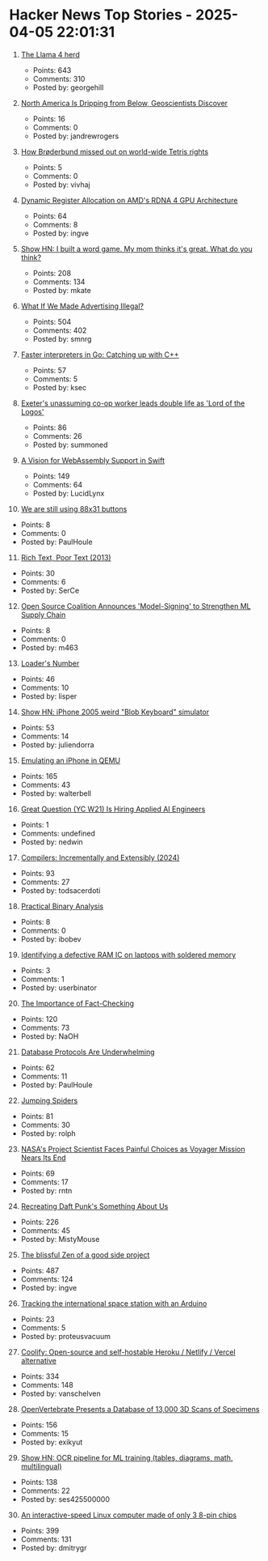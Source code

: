 # Hacker News Top Stories - 2025-04-05 22:01:31

1. [The Llama 4 herd](https://ai.meta.com/blog/llama-4-multimodal-intelligence/)
   - Points: 643
   - Comments: 310
   - Posted by: georgehill

2. [North America Is Dripping from Below, Geoscientists Discover](https://www.jsg.utexas.edu/news/2025/04/north-america-is-dripping-from-below-geoscientists-discover/)
   - Points: 16
   - Comments: 0
   - Posted by: jandrewrogers

3. [How Brøderbund missed out on world-wide Tetris rights](https://spillhistorie.no/2024/06/19/a-chat-with-gary-carlston-of-broderbund/)
   - Points: 5
   - Comments: 0
   - Posted by: vivhaj

4. [Dynamic Register Allocation on AMD's RDNA 4 GPU Architecture](https://chipsandcheese.com/p/dynamic-register-allocation-on-amds)
   - Points: 64
   - Comments: 8
   - Posted by: ingve

5. [Show HN: I built a word game. My mom thinks it's great. What do you think?](https://www.whatsit.today/)
   - Points: 208
   - Comments: 134
   - Posted by: mkate

6. [What If We Made Advertising Illegal?](https://simone.org/advertising/)
   - Points: 504
   - Comments: 402
   - Posted by: smnrg

7. [Faster interpreters in Go: Catching up with C++](https://planetscale.com/blog/faster-interpreters-in-go-catching-up-with-cpp)
   - Points: 57
   - Comments: 5
   - Posted by: ksec

8. [Exeter's unassuming co-op worker leads double life as 'Lord of the Logos'](https://www.devonlive.com/whats-on/whats-on-news/exeters-unassuming-co-op-worker-10039941)
   - Points: 86
   - Comments: 26
   - Posted by: summoned

9. [A Vision for WebAssembly Support in Swift](https://forums.swift.org/t/pitch-a-vision-for-webassembly-support-in-swift/79060)
   - Points: 149
   - Comments: 64
   - Posted by: LucidLynx

10. [We are still using 88x31 buttons](https://ultrasciencelabs.com/lab-notes/why-we-are-still-using-88x31-buttons)
   - Points: 8
   - Comments: 0
   - Posted by: PaulHoule

11. [Rich Text, Poor Text (2013)](https://laemeur.sdf.org/words/D29.html)
   - Points: 30
   - Comments: 6
   - Posted by: SerCe

12. [Open Source Coalition Announces 'Model-Signing' to Strengthen ML Supply Chain](https://pypi.org/project/model-signing/)
   - Points: 8
   - Comments: 0
   - Posted by: m463

13. [Loader's Number](https://googology.fandom.com/wiki/Loader%27s_number)
   - Points: 46
   - Comments: 10
   - Posted by: lisper

14. [Show HN: iPhone 2005 weird "Blob Keyboard" simulator](undefined)
   - Points: 53
   - Comments: 14
   - Posted by: juliendorra

15. [Emulating an iPhone in QEMU](https://eshard.com/posts/emulating-ios-14-with-qemu)
   - Points: 165
   - Comments: 43
   - Posted by: walterbell

16. [Great Question (YC W21) Is Hiring Applied AI Engineers](https://www.ycombinator.com/companies/great-question/jobs/AtPa8pe-ai-engineer)
   - Points: 1
   - Comments: undefined
   - Posted by: nedwin

17. [Compilers: Incrementally and Extensibly (2024)](https://okmij.org/ftp/tagless-final/Compiler/index.html)
   - Points: 93
   - Comments: 27
   - Posted by: todsacerdoti

18. [Practical Binary Analysis](https://practicalbinaryanalysis.com)
   - Points: 8
   - Comments: 0
   - Posted by: ibobev

19. [Identifying a defective RAM IC on laptops with soldered memory](https://blog.piernov.org/identifying-defective-ram-ic/)
   - Points: 3
   - Comments: 1
   - Posted by: userbinator

20. [The Importance of Fact-Checking](https://lithub.com/on-the-episode-that-changed-ira-glasss-this-american-life-forever/)
   - Points: 120
   - Comments: 73
   - Posted by: NaOH

21. [Database Protocols Are Underwhelming](https://byroot.github.io/performance/2025/03/21/database-protocols.html)
   - Points: 62
   - Comments: 11
   - Posted by: PaulHoule

22. [Jumping Spiders](https://digital.tnconservationist.org/publication/?i=663361&article_id=3697028&view=articleBrowser)
   - Points: 81
   - Comments: 30
   - Posted by: rolph

23. [NASA's Project Scientist Faces Painful Choices as Voyager Mission Nears Its End](https://gizmodo.com/keeping-voyager-alive-nasas-project-scientist-faces-painful-choices-as-the-iconic-mission-nears-its-end-2000580634)
   - Points: 69
   - Comments: 17
   - Posted by: rntn

24. [Recreating Daft Punk's Something About Us](https://thoughts-and-things.ghost.io/recreating-daft-punks-something-about-us/)
   - Points: 226
   - Comments: 45
   - Posted by: MistyMouse

25. [The blissful Zen of a good side project](https://joshcollinsworth.com/blog/the-blissful-zen-of-a-good-side-project)
   - Points: 487
   - Comments: 124
   - Posted by: ingve

26. [Tracking the international space station with an Arduino](https://faridrener.com/2025/04/04/tracking-iss.html)
   - Points: 23
   - Comments: 5
   - Posted by: proteusvacuum

27. [Coolify: Open-source and self-hostable Heroku / Netlify / Vercel alternative](https://coolify.io/)
   - Points: 334
   - Comments: 148
   - Posted by: vanschelven

28. [OpenVertebrate Presents a Database of 13,000 3D Scans of Specimens](https://www.openculture.com/2024/03/openvertebrate-presents-a-massive-database-of-13000-3d-scans-of-vertebrate-specimens.html)
   - Points: 156
   - Comments: 15
   - Posted by: exikyut

29. [Show HN: OCR pipeline for ML training (tables, diagrams, math, multilingual)](https://github.com/ses4255/Versatile-OCR-Program)
   - Points: 138
   - Comments: 22
   - Posted by: ses425500000

30. [An interactive-speed Linux computer made of only 3 8-pin chips](https://dmitry.gr/?r=05.Projects&proj=36.%208pinLinux)
   - Points: 399
   - Comments: 131
   - Posted by: dmitrygr

